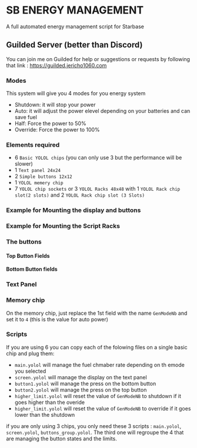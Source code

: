 # SB ENERGY MANAGEMENT
A full automated energy management script for Starbase

## Guilded Server (better than Discord)

You can join me on Guilded for help or suggestions or requests by following that link : https://guilded.jericho1060.com

### Modes

This system will give you 4 modes for you energy system

- Shutdown: it will stop your power
- Auto: it will adjust the power elevel depending on your batteries and can save fuel
- Half: Force the power to 50%
- Override: Force the power to 100%

### Elements required

- 6 `Basic YOLOL chips` (you can only use 3 but the performance will be slower)
- 1 `Text panel 24x24`
- 2 `Simple buttons 12x12`
- 1 `YOLOL memery chip`
- 7 `YOLOL chip sockets` or 3 `YOLOL Racks 48x48` with 1 `YOLOL Rack chip slot(2 slots)` and 2 `YOLOL Rack chip slot (3 Slots)`

### Example for Mounting the display and buttons

### Example for Mounting the Script Racks

### The buttons

#### Top Button Fields


#### Bottom Button fields


### Text Panel


### Memory chip

On the memory chip, just replace the 1st field with the name `GenModeNb` and set it to `4` (this is the value for auto power)

### Scripts

If you are using 6 you can copy each of the folowing files on a single basic chip and plug them:

- `main.yolol` will manage the fuel chmaber rate depending on th emode you selected
- `screen.yolol` will manage the display on the text panel
- `button1.yolol` will manage the press on the bottom button
- `button2.yolol` will manage the press on the top button
- `higher_limit.yolol` will reset the value of `GenModeNB` to shutdown if it goes higher than the overide
- `higher_limit.yolol` will reset the value of `GenModeNB` to override if it goes lower than the shutdown

if you are only using 3 chips, you only need these 3 scripts : `main.yolol`, `screen.yolol`, `buttons_group.yolol`.
The third one will regroupe the 4 that are managing the button states and the limits.
